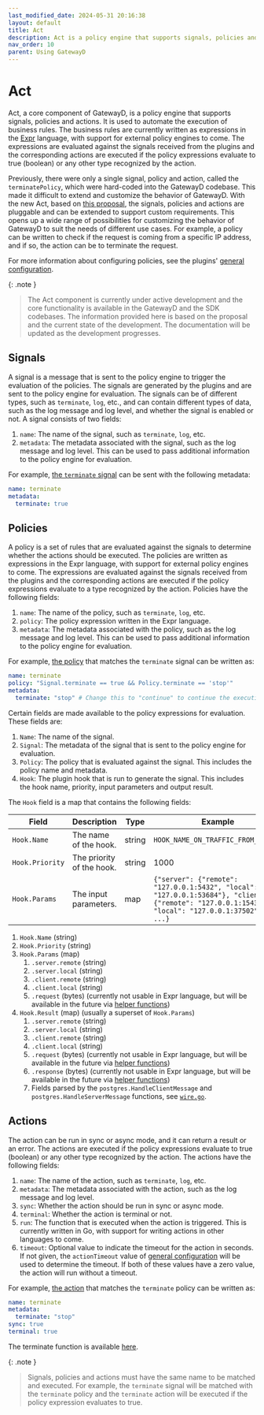 ```yaml
---
last_modified_date: 2024-05-31 20:16:38
layout: default
title: Act
description: Act is a policy engine that supports signals, policies and actions. It is used to automate the execution of business rules.
nav_order: 10
parent: Using GatewayD
---
```


# Act

Act, a core component of GatewayD, is a policy engine that supports signals, policies and actions. It is used to automate the execution of business rules. The business rules are currently written as expressions in the [Expr](https://github.com/expr-lang/expr) language, with support for external policy engines to come. The expressions are evaluated against the signals received from the plugins and the corresponding actions are executed if the policy expressions evaluate to true (boolean) or any other type recognized by the action.

Previously, there were only a single signal, policy and action, called the `terminatePolicy`, which were hard-coded into the GatewayD codebase. This made it difficult to extend and customize the behavior of GatewayD. With the new Act, based on [this proposal](https://github.com/gatewayd-io/proposals/issues/5), the signals, policies and actions are pluggable and can be extended to support custom requirements. This opens up a wide range of possibilities for customizing the behavior of GatewayD to suit the needs of different use cases. For example, a policy can be written to check if the request is coming from a specific IP address, and if so, the action can be to terminate the request.

For more information about configuring policies, see the plugins' [general configuration](/using-gatewayd/plugins-configuration/general-configurations).

{: .note }
> The Act component is currently under active development and the core functionality is available in the GatewayD and the SDK codebases. The information provided here is based on the proposal and the current state of the development. The documentation will be updated as the development progresses.

## Signals

A signal is a message that is sent to the policy engine to trigger the evaluation of the policies. The signals are generated by the plugins and are sent to the policy engine for evaluation. The signals can be of different types, such as `terminate`, `log`, etc., and can contain different types of data, such as the log message and log level, and whether the signal is enabled or not. A signal consists of two fields:

1. `name`: The name of the signal, such as `terminate`, `log`, etc.
2. `metadata`: The metadata associated with the signal, such as the log message and log level. This can be used to pass additional information to the policy engine for evaluation.

For example, [the `terminate` signal](https://github.com/gatewayd-io/gatewayd-plugin-sdk/blob/d978dc626c5ba7e655f303c6dc51e3335292e4af/act/signal.go#L19-L26) can be sent with the following metadata:

```yaml
name: terminate
metadata:
  terminate: true
```

<!-- [Helper functions](https://github.com/gatewayd-io/gatewayd-plugin-sdk/blob/main/act/signal.go) are provided in the SDK to create and send the signals to the policy engine for plugin development. An example of sending a signal can be found in the cache plugin [here](https://github.com/gatewayd-io/gatewayd-plugin-cache/blob/354012088dc5d72d0f3e13bf10a7498eefea4616/plugin/plugin.go#L146-L163). -->

## Policies

A policy is a set of rules that are evaluated against the signals to determine whether the actions should be executed. The policies are written as expressions in the Expr language, with support for external policy engines to come. The expressions are evaluated against the signals received from the plugins and the corresponding actions are executed if the policy expressions evaluate to a type recognized by the action. Policies have the following fields:

1. `name`: The name of the policy, such as `terminate`, `log`, etc.
2. `policy`: The policy expression written in the Expr language.
3. `metadata`: The metadata associated with the policy, such as the log message and log level. This can be used to pass additional information to the policy engine for evaluation.

For example, [the policy](https://github.com/gatewayd-io/gatewayd/blob/6ccf9b70be368fb935dbc133bf547eae9f590630/act/builtins.go#L38-L42) that matches the `terminate` signal can be written as:

```yaml
name: terminate
policy: "Signal.terminate == true && Policy.terminate == 'stop'"
metadata:
  terminate: "stop" # Change this to "continue" to continue the execution
```

Certain fields are made available to the policy expressions for evaluation. These fields are:

1. `Name`: The name of the signal.
2. `Signal`: The metadata of the signal that is sent to the policy engine for evaluation.
3. `Policy`: The policy that is evaluated against the signal. This includes the policy name and metadata.
4. `Hook`: The plugin hook that is run to generate the signal. This includes the hook name, priority, input parameters and output result.

The `Hook` field is a map that contains the following fields:

| Field           | Description               | Type   | Example                                                                                                                                          |
| --------------- | ------------------------- | ------ | ------------------------------------------------------------------------------------------------------------------------------------------------ |
| `Hook.Name`     | The name of the hook.     | string | `HOOK_NAME_ON_TRAFFIC_FROM_CLIENT`                                                                                                               |
| `Hook.Priority` | The priority of the hook. | string | 1000                                                                                                                                             |
| `Hook.Params`   | The input parameters.     | map    | `{"server": {"remote": "127.0.0.1:5432", "local": "127.0.0.1:53684"}, "client": {"remote": "127.0.0.1:15432", "local": "127.0.0.1:37502"}, ...}` |

   1. `Hook.Name` (string)
   2. `Hook.Priority` (string)
   3. `Hook.Params` (map)
      1. `.server.remote` (string)
      2. `.server.local` (string)
      3. `.client.remote` (string)
      4. `.client.local` (string)
      5. `.request` (bytes) (currently not usable in Expr language, but will be available in the future via [helper functions](https://github.com/gatewayd-io/gatewayd/issues/541))
   4. `Hook.Result` (map) (usually a superset of `Hook.Params`)
      1. `.server.remote` (string)
      2. `.server.local` (string)
      3. `.client.remote` (string)
      4. `.client.local` (string)
      5. `.request` (bytes) (currently not usable in Expr language, but will be available in the future via [helper functions](https://github.com/gatewayd-io/gatewayd/issues/541))
      6. `.response` (bytes) (currently not usable in Expr language, but will be available in the future via [helper functions](https://github.com/gatewayd-io/gatewayd/issues/541))
      7. Fields parsed by the `postgres.HandleClientMessage` and `postgres.HandleServerMessage` functions, see [`wire.go`](https://github.com/gatewayd-io/gatewayd-plugin-sdk/blob/main/databases/postgres/wire.go).

## Actions

The action can be run in sync or async mode, and it can return a result or an error. The actions are executed if the policy expressions evaluate to true (boolean) or any other type recognized by the action. The actions have the following fields:

1. `name`: The name of the action, such as `terminate`, `log`, etc.
2. `metadata`: The metadata associated with the action, such as the log message and log level.
3. `sync`: Whether the action should be run in sync or async mode.
4. `terminal`: Whether the action is terminal or not.
5. `run`: The function that is executed when the action is triggered. This is currently written in Go, with support for writing actions in other languages to come.
6. `timeout`: Optional value to indicate the timeout for the action in seconds. If not given, the `actionTimeout` value of [general configuration](/using-gatewayd/plugins-configuration/general-configurations#configuration-parameters) will be used to determine the timeout. If both of these values have a zero value, the action will run without a timeout.

For example, [the action](https://github.com/gatewayd-io/gatewayd/blob/6ccf9b70be368fb935dbc133bf547eae9f590630/act/builtins.go#L61-L66) that matches the `terminate` policy can be written as:

```yaml
name: terminate
metadata:
  terminate: "stop"
sync: true
terminal: true
```

The terminate function is available [here](https://github.com/gatewayd-io/gatewayd/blob/6ccf9b70be368fb935dbc133bf547eae9f590630/act/builtins.go#L83-L127).

{: .note }
> Signals, policies and actions must have the same name to be matched and executed. For example, the `terminate` signal will be matched with the `terminate` policy and the `terminate` action will be executed if the policy expression evaluates to true.
